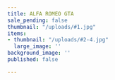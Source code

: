 ```yaml
---
title: ALFA ROMEO GTA
sale_pending: false
thumbnail: "/uploads/#1.jpg"
items:
- thumbnail: "/uploads/#2-4.jpg"
  large_image: ''
background_image: ''
published: false

---
```

